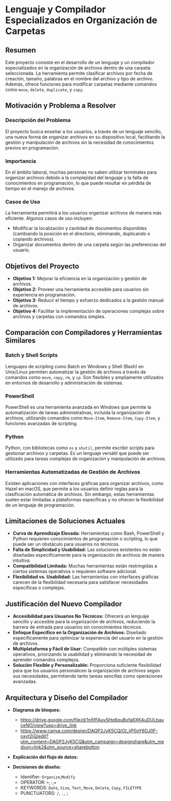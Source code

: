 # Lenguaje y Compilador Especializados en Organización de Carpetas

## Resumen
Este proyecto consiste en el desarrollo de un lenguaje y un compilador especializados en la organización de archivos dentro de una carpeta seleccionada. La herramienta permite clasificar archivos por fecha de creación, tamaño, palabras en el nombre del archivo y tipo de archivo. Además, ofrece funciones para modificar carpetas mediante comandos como `move`, `delete`, `duplicate`, y `copy`.

## Motivación y Problema a Resolver

### Descripción del Problema
El proyecto busca enseñar a los usuarios, a través de un lenguaje sencillo, una nueva forma de organizar archivos en su dispositivo local, facilitando la gestión y manipulación de archivos sin la necesidad de conocimientos previos en programación.

### Importancia
En el ámbito laboral, muchas personas no saben utilizar terminales para organizar archivos debido a la complejidad del lenguaje y la falta de conocimientos en programación, lo que puede resultar en pérdida de tiempo en el manejo de archivos.

### Casos de Uso
La herramienta permitirá a los usuarios organizar archivos de manera más eficiente. Algunos casos de uso incluyen:
- Modificar la localización y cantidad de documentos disponibles (cambiando la posición en el directorio, eliminando, duplicando o copiando archivos).
- Organizar documentos dentro de una carpeta según las preferencias del usuario.

## Objetivos del Proyecto
- **Objetivo 1:** Mejorar la eficiencia en la organización y gestión de archivos.
- **Objetivo 2:** Proveer una herramienta accesible para usuarios sin experiencia en programación.
- **Objetivo 3:** Reducir el tiempo y esfuerzo dedicados a la gestión manual de archivos.
- **Objetivo 4:** Facilitar la implementación de operaciones complejas sobre archivos y carpetas con comandos simples.

## Comparación con Compiladores y Herramientas Similares

### Batch y Shell Scripts
Lenguajes de scripting como Batch en Windows y Shell (Bash) en Unix/Linux permiten automatizar la gestión de archivos a través de comandos como `move`, `copy`, `rm`, y `cp`. Son flexibles y ampliamente utilizados en entornos de desarrollo y administración de sistemas.

### PowerShell
PowerShell es una herramienta avanzada en Windows que permite la automatización de tareas administrativas, incluida la organización de archivos, utilizando comandos como `Move-Item`, `Remove-Item`, `Copy-Item`, y funciones avanzadas de scripting.

### Python
Python, con bibliotecas como `os` y `shutil`, permite escribir scripts para gestionar archivos y carpetas. Es un lenguaje versátil que puede ser utilizado para tareas complejas de organización y manipulación de archivos.

### Herramientas Automatizadas de Gestión de Archivos
Existen aplicaciones con interfaces gráficas para organizar archivos, como Hazel en macOS, que permite a los usuarios definir reglas para la clasificación automática de archivos. Sin embargo, estas herramientas suelen estar limitadas a plataformas específicas y no ofrecen la flexibilidad de un lenguaje de programación.

## Limitaciones de Soluciones Actuales
- **Curva de Aprendizaje Elevada:** Herramientas como Bash, PowerShell y Python requieren conocimientos de programación o scripting, lo que puede ser un obstáculo para usuarios no técnicos.
- **Falta de Simplicidad y Usabilidad:** Las soluciones existentes no están diseñadas específicamente para la organización de archivos de manera intuitiva.
- **Compatibilidad Limitada:** Muchas herramientas están restringidas a ciertos sistemas operativos o requieren software adicional.
- **Flexibilidad vs. Usabilidad:** Las herramientas con interfaces gráficas carecen de la flexibilidad necesaria para satisfacer necesidades específicas o complejas.

## Justificación del Nuevo Compilador
- **Accesibilidad para Usuarios No Técnicos:** Ofrecerá un lenguaje sencillo y accesible para la organización de archivos, reduciendo la barrera de entrada para usuarios sin conocimientos técnicos.
- **Enfoque Específico en la Organización de Archivos:** Diseñado específicamente para optimizar la experiencia del usuario en la gestión de archivos.
- **Multiplataforma y Fácil de Usar:** Compatible con múltiples sistemas operativos, priorizando la usabilidad y eliminando la necesidad de aprender comandos complejos.
- **Solución Flexible y Personalizable:** Proporciona suficiente flexibilidad para que los usuarios personalicen la organización de archivos según sus necesidades, permitiendo tanto tareas sencillas como operaciones avanzadas.

## Arquitectura y Diseño del Compilador
- **Diagrama de bloques:**
    - https://drive.google.com/file/d/1n5fFAuvSHq6quBxfa6XKAuDULbauceNO/view?usp=drive_link
    - https://www.canva.com/design/DAGP2JyK5CQ/OI_ijP0oY6DJ0F-oxyt2jQ/edit?utm_content=DAGP2JyK5CQ&utm_campaign=designshare&utm_medium=link2&utm_source=sharebutton 

- **Explicación del flujo de datos:**

- **Decisiones de diseño:**
    - Identifier: `Organize`,`Modify`
    - OPERATOR: `+`,`-`,`=`
    - KEYWORDS: `Date`, `Size`, `Text`, `Move`, `Delete`, `Copy`, `FILETYPE`
    - PUNCTUATORS: `/`, `.`, `;`